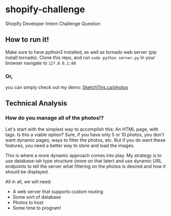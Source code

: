 # shopify-challenge
Shopify Developer Intern Challenge Question

## How to run it!
Make sure to have python3 installed, as well as tornado web server (pip install tornado).
Clone this repo, and run ```sudo python server.py```
In your browser navigate to ```127.0.0.1:80```
### Or, 
you can simply check out my demo:
[SketchThis.ca/photos](http://sketchthis.ca/photos)

## Technical Analysis

### How do you manage all of the photos!?
Let's start with the simplest way to accomplish this: 
An HTML page, with <img> tags. 
Is this a viable option? 
Sure, if you have only 5 or 10 photos, you don't want dynamic pages, ways to filter the photos, etc. But if you do want these features, you need a better way to store and load the images.

This is where a more dynamic approach comes into play. My strategy is to use database-ish type structure (more on that later) and use dynamic URL endpoints to tell the server what filtering on the photos is desired and how it should be displayed.

All in all, we will need:
- A web server that supports custom routing
- Some sort of database
- Photos to host
- Some time to program!
